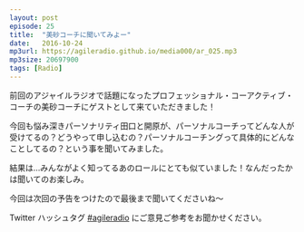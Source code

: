 ```yaml
---
layout: post
episode: 25
title:  "美砂コーチに聞いてみよー"
date:   2016-10-24
mp3url: https://agileradio.github.io/media000/ar_025.mp3
mp3size: 20697900
tags: [Radio]
---
```



前回のアジャイルラジオで話題になったプロフェッショナル・コーアクティブ・コーチの美砂コーチにゲストとして来ていただきました！  

今回も悩み深きパーソナリティ田口と開原が、パーソナルコーチってどんな人が受けてるの？どうやって申し込むの？パーソナルコーチングって具体的にどんなことしてるの？という事を聞いてみました。  

結果は…みんながよく知ってるあのロールにとても似ていました！なんだったかは聞いてのお楽しみ。  



今回は次回の予告をつけたので最後まで聞いてくださいね〜  

Twitter ハッシュタグ [#agileradio](https://twitter.com/intent/tweet?hashtags=agileradio) にご意見ご参考をお聞かせください。  

